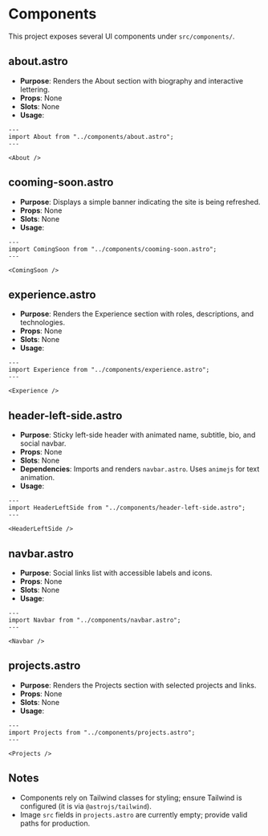 # Components

This project exposes several UI components under `src/components/`.

## about.astro

- **Purpose**: Renders the About section with biography and interactive lettering.
- **Props**: None
- **Slots**: None
- **Usage**:

```astro
---
import About from "../components/about.astro";
---

<About />
```

## cooming-soon.astro

- **Purpose**: Displays a simple banner indicating the site is being refreshed.
- **Props**: None
- **Slots**: None
- **Usage**:

```astro
---
import ComingSoon from "../components/cooming-soon.astro";
---

<ComingSoon />
```

## experience.astro

- **Purpose**: Renders the Experience section with roles, descriptions, and technologies.
- **Props**: None
- **Slots**: None
- **Usage**:

```astro
---
import Experience from "../components/experience.astro";
---

<Experience />
```

## header-left-side.astro

- **Purpose**: Sticky left-side header with animated name, subtitle, bio, and social navbar.
- **Props**: None
- **Slots**: None
- **Dependencies**: Imports and renders `navbar.astro`. Uses `animejs` for text animation.
- **Usage**:

```astro
---
import HeaderLeftSide from "../components/header-left-side.astro";
---

<HeaderLeftSide />
```

## navbar.astro

- **Purpose**: Social links list with accessible labels and icons.
- **Props**: None
- **Slots**: None
- **Usage**:

```astro
---
import Navbar from "../components/navbar.astro";
---

<Navbar />
```

## projects.astro

- **Purpose**: Renders the Projects section with selected projects and links.
- **Props**: None
- **Slots**: None
- **Usage**:

```astro
---
import Projects from "../components/projects.astro";
---

<Projects />
```

## Notes

- Components rely on Tailwind classes for styling; ensure Tailwind is configured (it is via `@astrojs/tailwind`).
- Image `src` fields in `projects.astro` are currently empty; provide valid paths for production.
